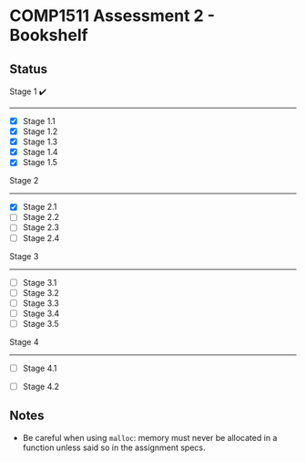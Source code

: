 COMP1511 Assessment 2 - Bookshelf
=================================


Status
------

Stage 1 :heavy_check_mark:

______________

- [x] Stage 1.1
- [x] Stage 1.2
- [x] Stage 1.3
- [x] Stage 1.4
- [x] Stage 1.5

Stage 2

______________

- [x] Stage 2.1
- [ ] Stage 2.2
- [ ] Stage 2.3
- [ ] Stage 2.4

Stage 3

______________

- [ ] Stage 3.1
- [ ] Stage 3.2
- [ ] Stage 3.3
- [ ] Stage 3.4
- [ ] Stage 3.5

Stage 4

______________

- [ ] Stage 4.1
- [ ] Stage 4.2


Notes
-----
- Be careful when using `malloc`: memory must never be allocated in a function
unless said so in the assignment specs.
